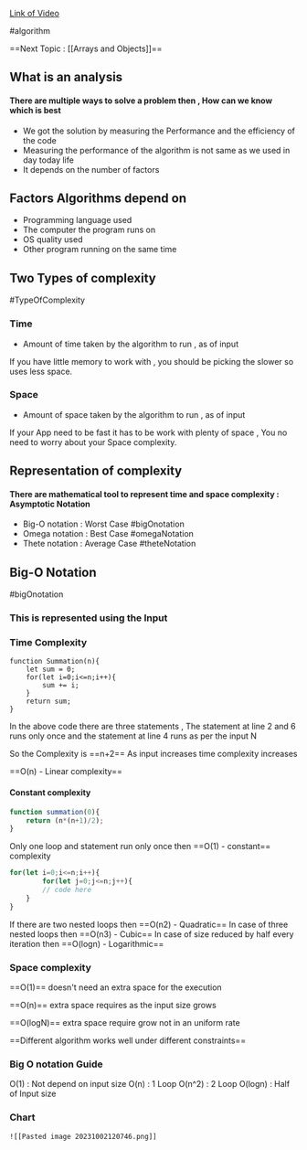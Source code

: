 
[Link of Video](https://youtu.be/Fo2Qnw5pMGo?si=OwriWFEJK-57QRKB)

#algorithm

==Next Topic : [[Arrays and Objects]]== 
## What is an analysis

#### There are multiple ways to solve a problem then , How can we know which is best 

- We got the solution by measuring the Performance and the efficiency of the code 
-  Measuring the performance of the algorithm is not same as we used in day today life 
- It depends on the number of factors
## Factors Algorithms depend on

- Programming language used
- The computer the program runs on
- OS quality used 
- Other program running on the same time



## Two Types of complexity

 #TypeOfComplexity

### Time 
- Amount of time taken by the algorithm to run , as of input 

If you have little memory to work with , you should be picking the slower so uses less space.

### Space 
- Amount of space taken by the algorithm to run , as of input 
 
 If your App need to be fast it has to be work with plenty of space ,  You no need to worry about your Space complexity.

## Representation of complexity 

#### There are mathematical tool to represent time and space complexity : Asymptotic Notation  

- Big-O notation : Worst Case #bigOnotation
- Omega notation : Best Case  #omegaNotation
- Thete notation : Average Case #theteNotation


## Big-O Notation

#bigOnotation 

### This is represented using the Input 


### Time Complexity

```JS 
function Summation(n){
	let sum = 0;
	for(let i=0;i<=n;i++){
		sum += i;
	}
	return sum;
}
```

In the above code there are three statements , The statement at line 2 and 6 runs only once and the statement at line 4 runs as per the input N 

So the Complexity is ==n+2== 
As input increases time complexity increases

==O(n) - Linear complexity== 

#### Constant complexity
```js
function summation(0){
	return (n*(n+1)/2);
}
```
Only one loop and statement run only once then ==O(1) - constant== complexity 
```js
for(let i=0;i<=n;i++){
		for(let j=0;j<=n;j++){
		// code here
	}
}
```
If there are two nested loops then ==O(n2) - Quadratic==
In case of three nested loops then ==O(n3) - Cubic==
In case of size reduced by half every iteration then ==O(logn) - Logarithmic==

### Space complexity

==O(1)== doesn't need an extra space for the execution

==O(n)== extra space requires as the input size grows

==O(logN)== extra space require grow not in an uniform rate


==Different algorithm works well under different constraints==


### Big O notation Guide 

O(1) : Not depend on input size
O(n) : 1 Loop
O(n^2)  : 2 Loop
O(logn) : Half of Input size

### Chart 
	![[Pasted image 20231002120746.png]]






